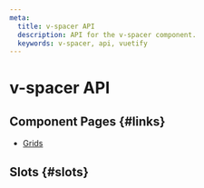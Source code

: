 ```yaml
---
meta:
  title: v-spacer API
  description: API for the v-spacer component.
  keywords: v-spacer, api, vuetify
---
```


# v-spacer API

<entry-ad />

## Component Pages {#links}

- [Grids](components/grids)

## Slots {#slots}

<api-section name="v-spacer" section="slots" />

<backmatter />
